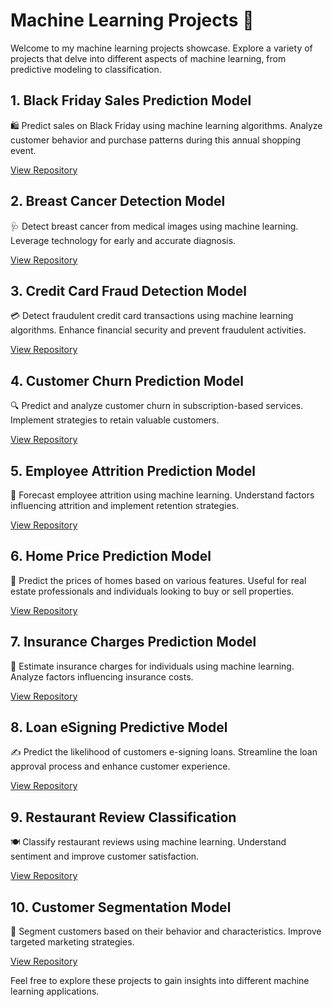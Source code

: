 # Machine Learning Projects 🤖

Welcome to my machine learning projects showcase. Explore a variety of projects that delve into different aspects of machine learning, from predictive modeling to classification.

## 1. Black Friday Sales Prediction Model

🛍️ Predict sales on Black Friday using machine learning algorithms. Analyze customer behavior and purchase patterns during this annual shopping event.

[View Repository](https://github.com/ashay-thamankar/deep-learning-and-machine-learning/tree/main/Machine%20Learning/Black%20Friday%20Sales%20Prediction%20model)

## 2. Breast Cancer Detection Model

🩺 Detect breast cancer from medical images using machine learning. Leverage technology for early and accurate diagnosis.

[View Repository](https://github.com/ashay-thamankar/deep-learning-and-machine-learning/tree/main/Machine%20Learning/Breast%20Cancer%20Detection%20model)

## 3. Credit Card Fraud Detection Model

💳 Detect fraudulent credit card transactions using machine learning algorithms. Enhance financial security and prevent fraudulent activities.

[View Repository](https://github.com/ashay-thamankar/deep-learning-and-machine-learning/tree/main/Machine%20Learning/Credit%20Card%20Fraud%20Detection%20Model)

## 4. Customer Churn Prediction Model

🔍 Predict and analyze customer churn in subscription-based services. Implement strategies to retain valuable customers.

[View Repository](https://github.com/ashay-thamankar/deep-learning-and-machine-learning/tree/main/Machine%20Learning/Customer%20Churn%20Prediction%20Model)

## 5. Employee Attrition Prediction Model

👥 Forecast employee attrition using machine learning. Understand factors influencing attrition and implement retention strategies.

[View Repository](https://github.com/ashay-thamankar/deep-learning-and-machine-learning/tree/main/Machine%20Learning/Employee%20Attrition%20Prediction%20model)

## 6. Home Price Prediction Model

🏡 Predict the prices of homes based on various features. Useful for real estate professionals and individuals looking to buy or sell properties.

[View Repository](https://github.com/ashay-thamankar/deep-learning-and-machine-learning/tree/main/Machine%20Learning/Home%20price%20prediction%20model)

## 7. Insurance Charges Prediction Model

💼 Estimate insurance charges for individuals using machine learning. Analyze factors influencing insurance costs.

[View Repository](https://github.com/ashay-thamankar/deep-learning-and-machine-learning/tree/main/Machine%20Learning/Insurance%20Charges%20Prediction%20model)

## 8. Loan eSigning Predictive Model

✍️ Predict the likelihood of customers e-signing loans. Streamline the loan approval process and enhance customer experience.

[View Repository](https://github.com/ashay-thamankar/deep-learning-and-machine-learning/tree/main/Machine%20Learning/Loan%20e%20signing%20predictive%20model)

## 9. Restaurant Review Classification

🍽️ Classify restaurant reviews using machine learning. Understand sentiment and improve customer satisfaction.

[View Repository](https://github.com/ashay-thamankar/deep-learning-and-machine-learning/tree/main/Machine%20Learning/Restaurant%20review%20classification)

## 10. Customer Segmentation Model

🎯 Segment customers based on their behavior and characteristics. Improve targeted marketing strategies.

[View Repository](https://github.com/ashay-thamankar/deep-learning-and-machine-learning/tree/main/Machine%20Learning/customer%20segmentation%20model)

Feel free to explore these projects to gain insights into different machine learning applications.
